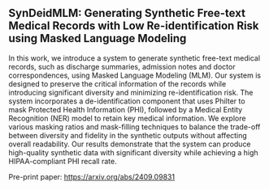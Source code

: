 ## SynDeidMLM: Generating Synthetic Free-text Medical Records with Low Re-identification Risk using Masked Language Modeling

In this work, we introduce a system to generate synthetic free-text medical records, such as discharge summaries, admission notes and doctor correspondences, using Masked Language Modeling (MLM). Our system is designed to preserve the critical information of the records while introducing significant diversity and minimizing re-identification risk. The system incorporates a de-identification component that uses Philter to mask Protected Health Information (PHI), followed by a Medical Entity Recognition (NER) model to retain key medical information. We explore various masking ratios and mask-filling techniques to balance the trade-off between diversity and fidelity in the synthetic outputs without affecting overall readability. Our results demonstrate that the system can produce high-quality synthetic data with significant diversity while achieving a high HIPAA-compliant PHI recall rate.

Pre-print paper: https://arxiv.org/abs/2409.09831
